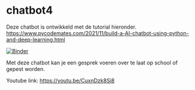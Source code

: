 # chatbot4

Deze chatbot is ontwikkeld met de tutorial hieronder. 
https://www.pycodemates.com/2021/11/build-a-AI-chatbot-using-python-and-deep-learning.html

[![Binder](https://mybinder.org/badge_logo.svg)](https://mybinder.org/v2/gh/mmerveon/chatbot4/HEAD)

Met deze chatbot kan je een gesprek voeren over te laat op school of gepest worden. 

Youtube link: https://youtu.be/CuxnDzk8Si8 
